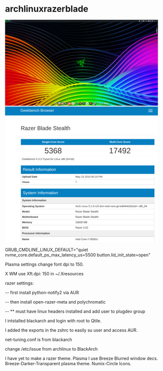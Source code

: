 # archlinuxrazerblade
![Screenshot](screen.png)
![Screenshot](geekbench.png)

GRUB_CMDLINE_LINUX_DEFAULT="quiet nvme_core.default_ps_max_latency_us=5500 button.lid_init_state=open"

Plasma settings change font dpi to 150.

X WM use Xft.dpi: 150 in ~/.Xresources

razer settings:
  
--  first install python-notify2 via AUR
  
--  then install open-razer-meta and polychromatic
  
--  ** must have linux headers installed and add user to plugdev group
  
I intstalled blackarch and login with root to  Qtile.  

I added the exports in the zshrc to easily su user and access AUR.

net-tuning.conf is from blackarch

change /etc/issue from archlinux to BlackArch

I have yet to make a razer theme.  Plasma I use Breeze Blurred window decs.  Breeze-Darker-Transparent plasma theme. Numix-Circle Icons.  

